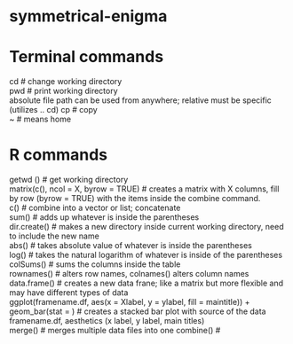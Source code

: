 # symmetrical-enigma

# Terminal commands 
cd # change working directory  
pwd # print working directory   
absolute file path can be used from anywhere; relative must be specific (utilizes .. cd) 
cp # copy  
~ # means home

# R commands
getwd () # get working directory   
matrix(c(), ncol = X, byrow = TRUE) # creates a matrix with X columns, fill by row (byrow = TRUE) with the items inside the combine command.  
c() # combine into a vector or list; concatenate   
sum() # adds up whatever is inside the parentheses  
dir.create() # makes a new directory inside current working directory, need to include the new name   
abs() # takes absolute value of whatever is inside the parentheses  
log() # takes the natural logarithm of whatever is inside of the parentheses  
colSums() # sums the columns inside the table   
rownames() # alters row names, colnames() alters column names   
data.frame() # creates a new data frane; like a matrix but more flexible and may have different types of data   
ggplot(framename.df, aes(x = Xlabel, y = ylabel, fill = maintitle)) + geom_bar(stat = ) # creates a stacked bar plot with source of the data framename.df, aesthetics (x label, y label, main titles)   
merge() # merges multiple data files into one 
combine() # 



